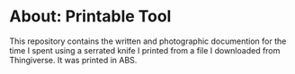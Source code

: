 About: Printable Tool
======================

This repository contains the written and photographic documention for the time I spent using a serrated knife I printed from a file I downloaded from Thingiverse. It was printed in ABS.

